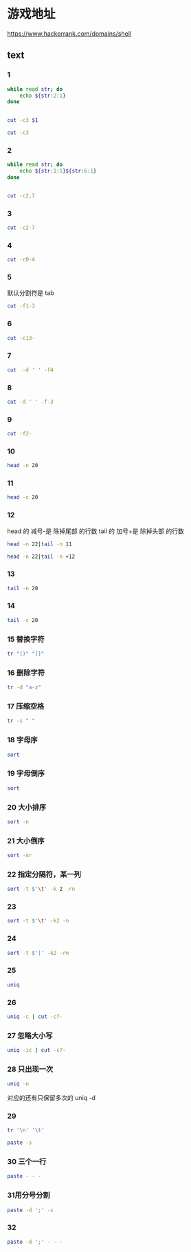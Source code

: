 # 游戏地址
https://www.hackerrank.com/domains/shell

## text
### 1
```bash
while read str; do
	echo ${str:2:1} 
done


cut -c3 $1

cut -c3

```
### 2
```bash
while read str; do
    echo ${str:1:1}${str:6:1} 
done


cut -c2,7

```

### 3
```bash
cut -c2-7
```

### 4
```bash
cut -c0-4
```

### 5
默认分割符是 tab
```bash
cut -f1-3
```
### 6

```bash
cut -c13-
```
### 7
```bash
cut  -d ' ' -f4
```

### 8
```bash
cut -d ' ' -f-3
```

### 9
```bash
cut -f2-
```

### 10

```bash
head -n 20
```

### 11
```bash
head -c 20
```

### 12
head 的 减号-是 除掉尾部 的行数
tail 的 加号+是 除掉头部 的行数

```bash
head -n 22|tail -n 11

head -n 22|tail -n +12
```
### 13
```bash
tail -n 20
```
### 14
```bash
tail -c 20
```

### 15 替换字符
```bash
tr "()" "[]"
```

### 16 删除字符
```bash
tr -d "a-z" 
```

### 17 压缩空格
```bash
tr -s " "
```

### 18 字母序
```bash
sort
```

### 19 字母倒序
```bash
sort
```
### 20 大小排序
```bash
sort -n
```
### 21 大小倒序
```bash
sort -nr 
```
### 22 指定分隔符，某一列
```bash
sort -t $'\t' -k 2 -rn
```
### 23
```bash
sort -t $'\t' -k2 -n
```

### 24
```bash
sort -t $'|' -k2 -rn
```

### 25
```bash
uniq
```

### 26
```bash
uniq -c | cut -c7-
```
### 27 忽略大小写
```bash
uniq -ic | cut -c7-
```

### 28 只出现一次
```bash
uniq -u
```
对应的还有只保留多次的
uniq -d

### 29 

```bash
tr '\n' '\t'

paste -s

```
### 30 三个一行
```bash
paste - - -
```

### 31用分号分割
```bash
paste -d ';' -s
```
### 32
```bash
paste -d ';' - - -
```